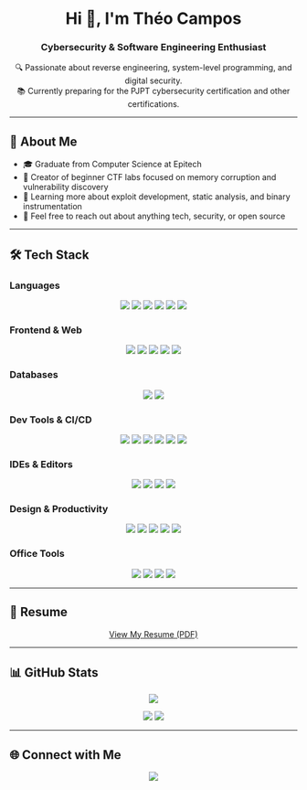 <h1 align="center">Hi 👋, I'm Théo Campos</h1>
<h3 align="center">Cybersecurity & Software Engineering Enthusiast</h3>

<p align="center">
  🔍 Passionate about reverse engineering, system-level programming, and digital security.<br>
  📚 Currently preparing for the PJPT cybersecurity certification and other certifications.
</p>

---

## 🧠 About Me

- 🎓 Graduate from Computer Science at Epitech
- 🧪 Creator of beginner CTF labs focused on memory corruption and vulnerability discovery
- 🌱 Learning more about exploit development, static analysis, and binary instrumentation
- 💬 Feel free to reach out about anything tech, security, or open source

---

## 🛠️ Tech Stack

### Languages
<p align="center">
  <img src="https://img.shields.io/badge/C-00599C?style=for-the-badge&logo=c&logoColor=white">
  <img src="https://img.shields.io/badge/C++-00599C?style=for-the-badge&logo=c%2B%2B&logoColor=white">
  <img src="https://img.shields.io/badge/Haskell-5D4F85?style=for-the-badge&logo=haskell&logoColor=white">
  <img src="https://img.shields.io/badge/Python-3776AB?style=for-the-badge&logo=python&logoColor=white">
  <img src="https://img.shields.io/badge/Shell_Script-121011?style=for-the-badge&logo=gnu-bash&logoColor=white">
  <img src="https://img.shields.io/badge/PHP-777BB4?style=for-the-badge&logo=php&logoColor=white">
</p>

### Frontend & Web
<p align="center">
  <img src="https://img.shields.io/badge/HTML5-E34F26?style=for-the-badge&logo=html5&logoColor=white">
  <img src="https://img.shields.io/badge/CSS-239120?&style=for-the-badge&logo=css3&logoColor=white">
  <img src="https://img.shields.io/badge/JavaScript-323330?style=for-the-badge&logo=javascript&logoColor=F7DF1E">
  <img src="https://img.shields.io/badge/Node.js-339933?style=for-the-badge&logo=nodedotjs&logoColor=white">
  <img src="https://img.shields.io/badge/Markdown-000000?style=for-the-badge&logo=markdown&logoColor=white">
</p>

### Databases
<p align="center">
  <img src="https://img.shields.io/badge/MySQL-00000F?style=for-the-badge&logo=mysql&logoColor=white">
  <img src="https://img.shields.io/badge/MariaDB-003545?style=for-the-badge&logo=mariadb&logoColor=white">
</p>

### Dev Tools & CI/CD
<p align="center">
  <img src="https://img.shields.io/badge/Docker-2CA5E0?style=for-the-badge&logo=docker&logoColor=white">
  <img src="https://img.shields.io/badge/Git-F05032?style=for-the-badge&logo=git&logoColor=white">
  <img src="https://img.shields.io/badge/Github Actions-2088FF?style=for-the-badge&logo=GitHub-Actions&logoColor=white">
  <img src="https://img.shields.io/badge/GitKraken-179287?style=for-the-badge&logo=GitKraken&logoColor=white">
  <img src="https://img.shields.io/badge/Jenkins-D24939?style=for-the-badge&logo=Jenkins&logoColor=white">
  <img src="https://img.shields.io/badge/CMake-064F8C?style=for-the-badge&logo=cmake&logoColor=white">
</p>

### IDEs & Editors
<p align="center">
  <img src="https://img.shields.io/badge/VS Code-0078D4?style=for-the-badge&logo=visual%20studio%20code&logoColor=white">
  <img src="https://img.shields.io/badge/CLion-000000?style=for-the-badge&logo=clion&logoColor=white">
  <img src="https://img.shields.io/badge/PyCharm-000000.svg?&style=for-the-badge&logo=PyCharm&logoColor=white">
  <img src="https://img.shields.io/badge/Emacs-7F5AB6?style=for-the-badge&logo=GNU%20Emacs&logoColor=white">
</p>

### Design & Productivity
<p align="center">
  <img src="https://img.shields.io/badge/Trello-0052CC?style=for-the-badge&logo=trello&logoColor=white">
  <img src="https://img.shields.io/badge/Figma-F24E1E?style=for-the-badge&logo=figma&logoColor=white">
  <img src="https://img.shields.io/badge/GIMP-5C5543?style=for-the-badge&logo=gimp&logoColor=white">
  <img src="https://img.shields.io/badge/Canva-00C4CC.svg?&style=for-the-badge&logo=Canva&logoColor=white">
  <img src="https://img.shields.io/badge/Unity-100000?style=for-the-badge&logo=unity&logoColor=white">
</p>

### Office Tools
<p align="center">
  <img src="https://img.shields.io/badge/Excel-217346?style=for-the-badge&logo=microsoft-excel&logoColor=white">
  <img src="https://img.shields.io/badge/PowerPoint-B7472A?style=for-the-badge&logo=microsoft-powerpoint&logoColor=white">
  <img src="https://img.shields.io/badge/Word-2B579A?style=for-the-badge&logo=microsoft-word&logoColor=white">
  <img src="https://img.shields.io/badge/Teams-3955A3?style=for-the-badge&logo=microsoft-teams&logoColor=white">
</p>

---

## 📄 Resume

<p align="center">
  <a href="/cv_theocampos.pdf" target="_blank">View My Resume (PDF)</a>
</p>

---

## 📊 GitHub Stats

<p align="center">
  <img src="https://github-readme-stats.vercel.app/api?username=theocampos&show_icons=true&border_radius=25&include_all_commits=true&count_private=true">
</p>

<p align="center">
  <img src="https://github-readme-streak-stats.herokuapp.com/?user=theocampos" />
  <img src="https://github-readme-stats.vercel.app/api/top-langs/?username=theocampos&layout=compact" />
</p>

---

## 🌐 Connect with Me

<p align="center">
  <a href="https://www.linkedin.com/in/th%C3%A9o-campos/">
    <img src="https://img.shields.io/badge/LinkedIn-0077B5?style=for-the-badge&logo=linkedin&logoColor=white">
  </a>
</p>

